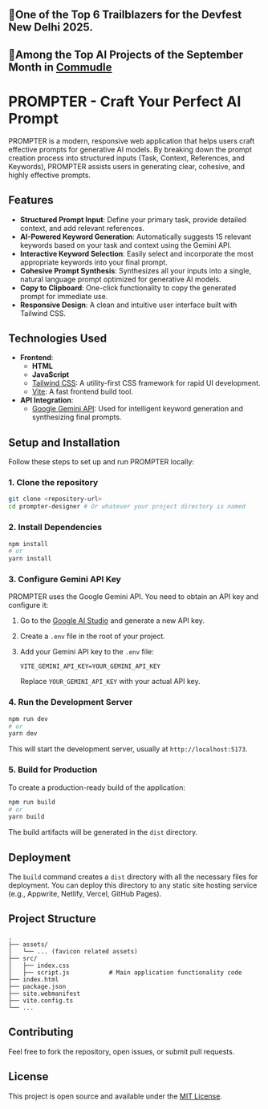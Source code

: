 ## 🚀One of the Top 6 Trailblazers for the Devfest New Delhi 2025.
## 🤖Among the Top AI Projects of the September Month in [Commudle](https://www.commudle.com/newsletters/53)

# PROMPTER - Craft Your Perfect AI Prompt

PROMPTER is a modern, responsive web application that helps users craft effective prompts for generative AI models. By breaking down the prompt creation process into structured inputs (Task, Context, References, and Keywords), PROMPTER assists users in generating clear, cohesive, and highly effective prompts.

## Features

*   **Structured Prompt Input**: Define your primary task, provide detailed context, and add relevant references.
*   **AI-Powered Keyword Generation**: Automatically suggests 15 relevant keywords based on your task and context using the Gemini API.
*   **Interactive Keyword Selection**: Easily select and incorporate the most appropriate keywords into your final prompt.
*   **Cohesive Prompt Synthesis**: Synthesizes all your inputs into a single, natural language prompt optimized for generative AI models.
*   **Copy to Clipboard**: One-click functionality to copy the generated prompt for immediate use.
*   **Responsive Design**: A clean and intuitive user interface built with Tailwind CSS.

## Technologies Used

*   **Frontend**:
    *   **HTML**
    *   **JavaScript**
    *   [Tailwind CSS](https://tailwindcss.com/): A utility-first CSS framework for rapid UI development.
    *   [Vite](https://vitejs.dev/): A fast frontend build tool.
*   **API Integration**:
    *   [Google Gemini API](https://ai.google.dev/): Used for intelligent keyword generation and synthesizing final prompts.

## Setup and Installation

Follow these steps to set up and run PROMPTER locally:

### 1. Clone the repository

```bash
git clone <repository-url>
cd prompter-designer # Or whatever your project directory is named
```

### 2. Install Dependencies

```bash
npm install
# or
yarn install
```

### 3. Configure Gemini API Key

PROMPTER uses the Google Gemini API. You need to obtain an API key and configure it:

1.  Go to the [Google AI Studio](https://ai.google.dev/) and generate a new API key.
2.  Create a `.env` file in the root of your project.
3.  Add your Gemini API key to the `.env` file:

    ```
    VITE_GEMINI_API_KEY=YOUR_GEMINI_API_KEY
    ```
    Replace `YOUR_GEMINI_API_KEY` with your actual API key.

### 4. Run the Development Server

```bash
npm run dev
# or
yarn dev
```

This will start the development server, usually at `http://localhost:5173`.

### 5. Build for Production

To create a production-ready build of the application:

```bash
npm run build
# or
yarn build
```

The build artifacts will be generated in the `dist` directory.

## Deployment

The `build` command creates a `dist` directory with all the necessary files for deployment. You can deploy this directory to any static site hosting service (e.g., Appwrite, Netlify, Vercel, GitHub Pages).

## Project Structure

```
.
├── assets/
│   └── ... (favicon related assets)
├── src/
│   ├── index.css
│   ├── script.js           # Main application functionality code
├── index.html
├── package.json
├── site.webmanifest
├── vite.config.ts
└── ...
```

## Contributing

Feel free to fork the repository, open issues, or submit pull requests.

## License

This project is open source and available under the [MIT License](https://opensource.org/licenses/MIT).
